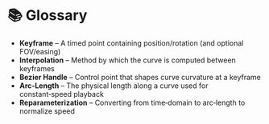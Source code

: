 # 📚 Glossary

- **Keyframe** – A timed point containing position/rotation (and optional FOV/easing)
- **Interpolation** – Method by which the curve is computed between keyframes
- **Bezier Handle** – Control point that shapes curve curvature at a keyframe
- **Arc‑Length** – The physical length along a curve used for constant‑speed playback
- **Reparameterization** – Converting from time‑domain to arc‑length to normalize speed
